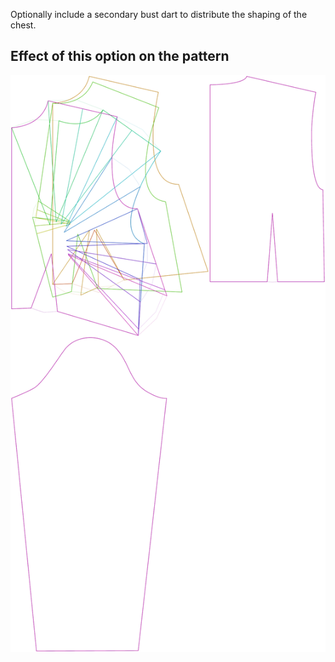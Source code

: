 Optionally include a secondary bust dart to distribute the shaping of the chest.

## Effect of this option on the pattern

![This image shows the effect of this option by superimposing several variants that have a different value for this option](breanna_secondarybustdart_sample.svg "Effect of this option on the pattern")
